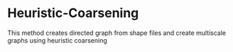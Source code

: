 # Heuristic-Coarsening
This method creates directed graph from shape files and create multiscale graphs using heuristic coarsening

